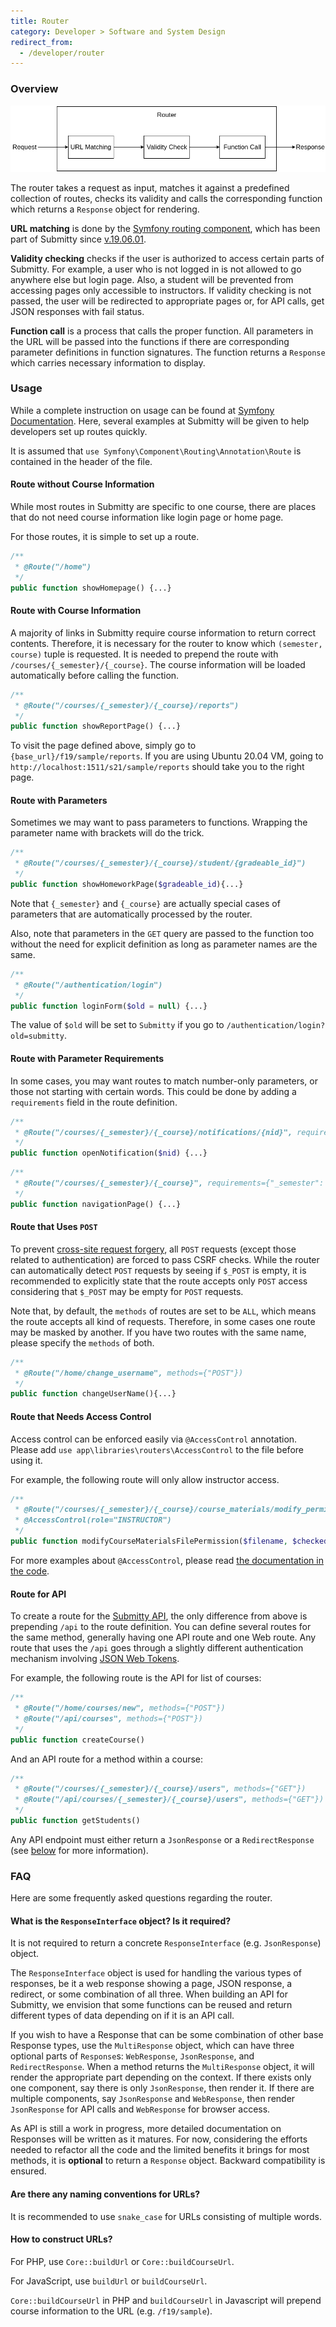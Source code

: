 ```yaml
---
title: Router
category: Developer > Software and System Design
redirect_from:
  - /developer/router
---
```


### Overview

![Router Structure](/images/router_structure.png)

The router takes a request as input, matches it against a predefined collection of routes, checks its validity and calls the corresponding function which returns a `Response` object for rendering.

**URL matching** is done by the [Symfony routing component](https://symfony.com/doc/current/components/routing.html), which has been part of Submitty since [v.19.06.01](<https://submitty.org/sysadmin/installation/version_notes/v.19.06.01>).

**Validity checking** checks if the user is authorized to access certain parts of Submitty. For example, a user who is not logged in is not allowed to go anywhere else but login page. Also, a student will be prevented from accessing pages only accessible to instructors. If validity checking is not passed, the user will be redirected to appropriate pages or, for API calls, get JSON responses with fail status.

**Function call** is a process that calls the proper function. All parameters in the URL will be passed into the functions if there are corresponding parameter definitions in function signatures. The function returns a `Response` which carries necessary information to display.

### Usage

While a complete instruction on usage can be found at [Symfony Documentation](https://symfony.com/doc/current/components/routing.html#usage). Here, several examples at Submitty will be given to help developers set up routes quickly.

It is assumed that `use Symfony\Component\Routing\Annotation\Route` is contained in the header of the file.

#### Route without Course Information

While most routes in Submitty are specific to one course, there are places that do not need course information like login page or home page.

For those routes, it is simple to set up a route.

```php
/**
 * @Route("/home")
 */
public function showHomepage() {...}
```

#### Route with Course Information

A majority of links in Submitty require course information to return correct contents. Therefore, it is necessary for the router to know which `(semester, course)` tuple is requested. It is needed to prepend the route with `/courses/{_semester}/{_course}`. The course information will be loaded automatically before calling the function.

```php
/**
 * @Route("/courses/{_semester}/{_course}/reports")
 */
public function showReportPage() {...}
```

To visit the page defined above, simply go to `{base_url}/f19/sample/reports`. If you are using Ubuntu 20.04 VM, going to `http://localhost:1511/s21/sample/reports` should take you to the right page.

#### Route with Parameters

Sometimes we may want to pass parameters to functions. Wrapping the parameter name with brackets will do the trick.

```php
/**
 * @Route("/courses/{_semester}/{_course}/student/{gradeable_id}")
 */
public function showHomeworkPage($gradeable_id){...}
```

Note that `{_semester}` and `{_course}` are actually special cases of parameters that are automatically processed by the router.

Also, note that parameters in the `GET` query are passed to the function too without the need for explicit definition as long as parameter names are the same.

```php
/**
 * @Route("/authentication/login")
 */
public function loginForm($old = null) {...}
```

The value of `$old` will be set to `Submitty` if you go to `/authentication/login?old=submitty`.

#### Route with Parameter Requirements

In some cases, you may want routes to match number-only parameters, or those not starting with certain words. This could be done by adding a `requirements` field in the route definition.

```php
/**
 * @Route("/courses/{_semester}/{_course}/notifications/{nid}", requirements={"nid": "[1-9]\d*"})
 */
public function openNotification($nid) {...}
```

```php
/**
 * @Route("/courses/{_semester}/{_course}", requirements={"_semester": "^(?!api)[^\/]+", "_course": "[^\/]+"})
 */
public function navigationPage() {...}
```

#### Route that Uses `POST`

To prevent [cross-site request forgery](https://en.wikipedia.org/wiki/Cross-site_request_forgery), all `POST` requests (except those related to authentication) are forced to pass CSRF checks. While the router can automatically detect `POST` requests by seeing if `$_POST` is empty, it is recommended to explicitly state that the route accepts only `POST` access considering that `$_POST` may be empty for `POST` requests.

Note that, by default, the `methods` of routes are set to be `ALL`, which means the route accepts all kind of requests. Therefore, in some cases one route may be masked by another. If you have two routes with the same name, please specify the `methods` of both.

```php
/**
 * @Route("/home/change_username", methods={"POST"})
 */
public function changeUserName(){...}
```

#### Route that Needs Access Control

Access control can be enforced easily via `@AccessControl` annotation. Please add `use app\libraries\routers\AccessControl` to the file before using it.

For example, the following route will only allow instructor access.

```php
/**
 * @Route("/courses/{_semester}/{_course}/course_materials/modify_permission")
 * @AccessControl(role="INSTRUCTOR")
 */
public function modifyCourseMaterialsFilePermission($filename, $checked)
```

For more examples about `@AccessControl`, please read [the documentation in the code](https://github.com/Submitty/Submitty/blob/master/site/app/libraries/routers/AccessControl.php).

#### Route for API

To create a route for the [Submitty API](https://api.submitty.org), the only difference from above is prepending `/api` to
the route definition. You can define several routes for the same method, generally having one API route and one Web route.
Any route that uses the `/api` goes through a slightly different authentication mechanism involving
[JSON Web Tokens](https://api.submitty.org/#authentication).

For example, the following route is the API for list of courses:

```php
/**
 * @Route("/home/courses/new", methods={"POST"})
 * @Route("/api/courses", methods={"POST"})
 */
public function createCourse()
```

And an API route for a method within a course:

```php
/**
 * @Route("/courses/{_semester}/{_course}/users", methods={"GET"})
 * @Route("/api/courses/{_semester}/{_course}/users", methods={"GET"})
 */
public function getStudents()
```

Any API endpoint must either return a `JsonResponse` or a `RedirectResponse`
(see [below](/developer/router#what-is-the-response-object-is-it-required) for more information).

### FAQ

Here are some frequently asked questions regarding the router.

#### What is the `ResponseInterface` object? Is it required?

It is not required to return a concrete `ResponseInterface` (e.g. `JsonResponse`) object.

The `ResponseInterface` object is used for handling the various types of responses, be it a web response showing a page, JSON response, a redirect, or some combination of all three. When building an API for Submitty, we envision that some functions can be reused and return different types of data depending on if it is an API call.

If you wish to have a Response that can be some combination of other base Response types, use the `MultiResponse` object, which can have three optional parts of `Response`s: `WebResponse`, `JsonResponse`, and `RedirectResponse`. When a method returns the `MultiResponse` object, it will render the appropriate part depending on the context. If there exists only one component, say there is only `JsonResponse`, then render it. If there are multiple components, say `JsonResponse` and `WebResponse`, then render `JsonResponse` for API calls and `WebResponse` for browser access.

As API is still a work in progress, more detailed documentation on Responses will be written as it matures. For now, considering the efforts needed to refactor all the code and the limited benefits it brings for most methods, it is **optional** to return a `Response` object. Backward compatibility is ensured.

#### Are there any naming conventions for URLs?

It is recommended to use `snake_case` for URLs consisting of multiple words.

#### How to construct URLs?

For PHP, use `Core::buildUrl` or `Core::buildCourseUrl`.

For JavaScript, use `buildUrl` or `buildCourseUrl`.

`Core::buildCourseUrl` in PHP and `buildCourseUrl` in Javascript will prepend course information to the URL (e.g. `/f19/sample`).
